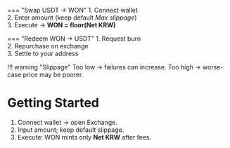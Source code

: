 === "Swap USDT → WON"
    1. Connect wallet  
    2. Enter amount (keep default *Max slippage*)  
    3. Execute → **WON = floor(Net KRW)**

=== "Redeem WON → USDT"
    1. Request burn  
    2. Repurchase on exchange  
    3. Settle to your address

!!! warning "Slippage"
    Too low → failures can increase. Too high → worse-case price may be poorer.


# Getting Started

1. Connect wallet → open Exchange.  
2. Input amount; keep default slippage.  
3. Execute: WON mints only **Net KRW** after fees.
